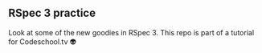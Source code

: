 ## RSpec 3 practice

Look at some of the new goodies in RSpec 3. This repo is part of a tutorial for Codeschool.tv :alien:
